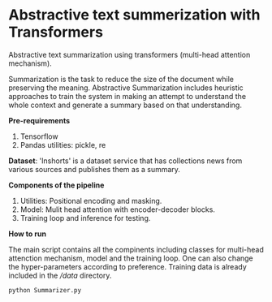 # Abstractive text summerization with Transformers
Abstractive text summarization using transformers (multi-head attention mechanism).

Summarization is the task to reduce the size of the document while preserving the meaning. Abstractive Summarization includes heuristic approaches to train the system in making an attempt to understand the whole context and generate a summary based on that understanding.

**Pre-requirements**
1. Tensorflow
2. Pandas
utilities: pickle, re

**Dataset**: 'Inshorts' is a dataset service that has collections news from various sources and publishes them as a summary.

**Components of the pipeline**

1. Utilities: Positional encoding and masking.
2. Model: Mulit head attention with encoder-decoder blocks.
3. Training loop and inference for testing.

**How to run**

The main script contains all the compinents including classes for multi-head attenction mechanism, model and the training loop. One can also change the hyper-parameters according to preference. Training data is already included in the */data* directory. 

  ```
  python Summarizer.py
  ```
